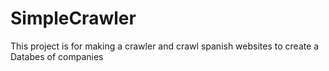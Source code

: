 # SimpleCrawler

This project is for making a crawler and crawl spanish websites to create a Databes of companies
